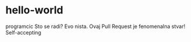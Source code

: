 # hello-world
programcic
Sto se radi? Evo nista.
Ovaj Pull Request je fenomenalna stvar!
Self-accepting
